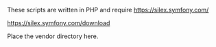 These scripts are written in PHP and require https://silex.symfony.com/

https://silex.symfony.com/download

Place the vendor directory here.
